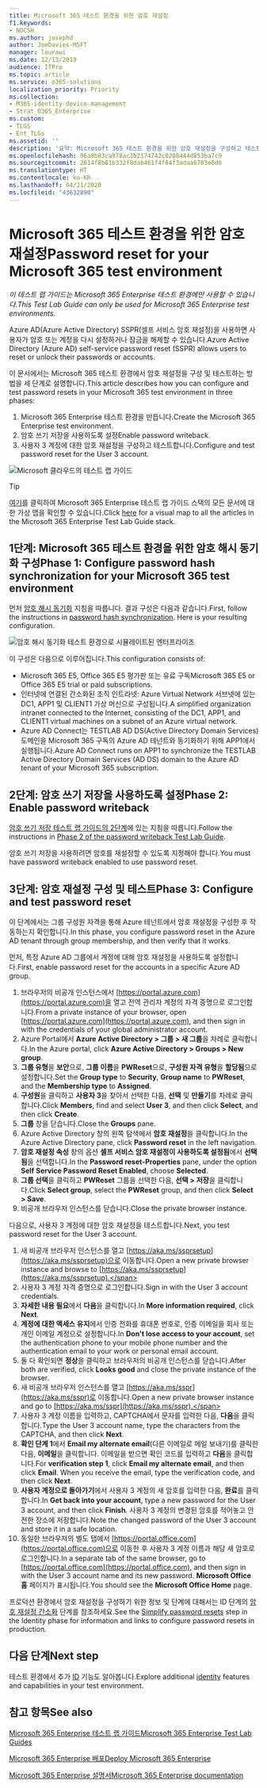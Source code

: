 ```yaml
---
title: Microsoft 365 테스트 환경을 위한 암호 재설정
f1.keywords:
- NOCSH
ms.author: josephd
author: JoeDavies-MSFT
manager: laurawi
ms.date: 12/13/2019
audience: ITPro
ms.topic: article
ms.service: o365-solutions
localization_priority: Priority
ms.collection:
- M365-identity-device-management
- Strat_O365_Enterprise
ms.custom:
- TLGS
- Ent_TLGs
ms.assetid: ''
description: '요약: Microsoft 365 테스트 환경을 위한 암호 재설정을 구성하고 테스트합니다.'
ms.openlocfilehash: 96a8b03ca978ac2b2174742c0208444d853ba7c9
ms.sourcegitcommit: 2614f8b81b332f8dab461f4f64f3adaa6703e0d6
ms.translationtype: HT
ms.contentlocale: ko-KR
ms.lasthandoff: 04/21/2020
ms.locfileid: "43632890"
---
```

# <a name="password-reset-for-your-microsoft-365-test-environment"></a><span data-ttu-id="a97ab-103">Microsoft 365 테스트 환경을 위한 암호 재설정</span><span class="sxs-lookup"><span data-stu-id="a97ab-103">Password reset for your Microsoft 365 test environment</span></span>

<span data-ttu-id="a97ab-104">*이 테스트 랩 가이드는 Microsoft 365 Enterprise 테스트 환경에만 사용할 수 있습니다.*</span><span class="sxs-lookup"><span data-stu-id="a97ab-104">*This Test Lab Guide can only be used for Microsoft 365 Enterprise test environments.*</span></span>

<span data-ttu-id="a97ab-105">Azure AD(Azure Active Directory) SSPR(셀프 서비스 암호 재설정)을 사용하면 사용자가 암호 또는 계정을 다시 설정하거나 잠금을 해제할 수 있습니다.</span><span class="sxs-lookup"><span data-stu-id="a97ab-105">Azure Active Directory (Azure AD) self-service password reset (SSPR) allows users to reset or unlock their passwords or accounts.</span></span> 

<span data-ttu-id="a97ab-106">이 문서에서는 Microsoft 365 테스트 환경에서 암호 재설정을 구성 및 테스트하는 방법을 세 단계로 설명합니다.</span><span class="sxs-lookup"><span data-stu-id="a97ab-106">This article describes how you can configure and test password resets in your Microsoft 365 test environment in three phases:</span></span>

1.    <span data-ttu-id="a97ab-107">Microsoft 365 Enterprise 테스트 환경을 만듭니다.</span><span class="sxs-lookup"><span data-stu-id="a97ab-107">Create the Microsoft 365 Enterprise test environment.</span></span>
2.  <span data-ttu-id="a97ab-108">암호 쓰기 저장을 사용하도록 설정</span><span class="sxs-lookup"><span data-stu-id="a97ab-108">Enable password writeback.</span></span>
3.    <span data-ttu-id="a97ab-109">사용자 3 계정에 대한 암호 재설정을 구성하고 테스트합니다.</span><span class="sxs-lookup"><span data-stu-id="a97ab-109">Configure and test password reset for the User 3 account.</span></span>
    
![Microsoft 클라우드의 테스트 랩 가이드](../media/m365-enterprise-test-lab-guides/cloud-tlg-icon.png) 
    
> [!TIP]
> <span data-ttu-id="a97ab-111">[여기](../media/m365-enterprise-test-lab-guides/Microsoft365EnterpriseTLGStack.pdf)를 클릭하여 Microsoft 365 Enterprise 테스트 랩 가이드 스택의 모든 문서에 대한 가상 맵을 확인할 수 있습니다.</span><span class="sxs-lookup"><span data-stu-id="a97ab-111">Click [here](../media/m365-enterprise-test-lab-guides/Microsoft365EnterpriseTLGStack.pdf) for a visual map to all the articles in the Microsoft 365 Enterprise Test Lab Guide stack.</span></span>

## <a name="phase-1-configure-password-hash-synchronization-for-your-microsoft-365-test-environment"></a><span data-ttu-id="a97ab-112">1단계: Microsoft 365 테스트 환경을 위한 암호 해시 동기화 구성</span><span class="sxs-lookup"><span data-stu-id="a97ab-112">Phase 1: Configure password hash synchronization for your Microsoft 365 test environment</span></span>

<span data-ttu-id="a97ab-p101">먼저 [암호 해시 동기화](password-hash-sync-m365-ent-test-environment.md) 지침을 따릅니다. 결과 구성은 다음과 같습니다.</span><span class="sxs-lookup"><span data-stu-id="a97ab-p101">First, follow the instructions in [password hash synchronization](password-hash-sync-m365-ent-test-environment.md). Here is your resulting configuration.</span></span>
  
![암호 해시 동기화 테스트 환경으로 시뮬레이트된 엔터프라이즈](../media/pass-through-auth-m365-ent-test-environment/Phase1.png)
  
<span data-ttu-id="a97ab-116">이 구성은 다음으로 이루어집니다.</span><span class="sxs-lookup"><span data-stu-id="a97ab-116">This configuration consists of:</span></span> 
  
- <span data-ttu-id="a97ab-117">Microsoft 365 E5, Office 365 E5 평가판 또는 유료 구독</span><span class="sxs-lookup"><span data-stu-id="a97ab-117">Microsoft 365 E5 or Office 365 E5 trial or paid subscriptions.</span></span>
- <span data-ttu-id="a97ab-118">인터넷에 연결된 간소화된 조직 인트라넷: Azure Virtual Network 서브넷에 있는 DC1, APP1 및 CLIENT1 가상 머신으로 구성됩니다.</span><span class="sxs-lookup"><span data-stu-id="a97ab-118">A simplified organization intranet connected to the Internet, consisting of the DC1, APP1, and CLIENT1 virtual machines on a subnet of an Azure virtual network.</span></span> 
- <span data-ttu-id="a97ab-119">Azure AD Connect는 TESTLAB AD DS(Active Directory Domain Services) 도메인을 Microsoft 365 구독의 Azure AD 테넌트와 동기화하기 위해 APP1에서 실행됩니다.</span><span class="sxs-lookup"><span data-stu-id="a97ab-119">Azure AD Connect runs on APP1 to synchronize the TESTLAB Active Directory Domain Services (AD DS) domain to the Azure AD tenant of your Microsoft 365 subscription.</span></span>

## <a name="phase-2-enable-password-writeback"></a><span data-ttu-id="a97ab-120">2단계: 암호 쓰기 저장을 사용하도록 설정</span><span class="sxs-lookup"><span data-stu-id="a97ab-120">Phase 2: Enable password writeback</span></span>

<span data-ttu-id="a97ab-121">[암호 쓰기 저장 테스트 랩 가이드의 2단계](password-writeback-m365-ent-test-environment.md#phase-2-enable-password-writeback-for-the-testlab-ad-ds-domain)에 있는 지침을 따릅니다.</span><span class="sxs-lookup"><span data-stu-id="a97ab-121">Follow the instructions in [Phase 2 of the password writeback Test Lab Guide](password-writeback-m365-ent-test-environment.md#phase-2-enable-password-writeback-for-the-testlab-ad-ds-domain).</span></span>

<span data-ttu-id="a97ab-122">암호 쓰기 저장을 사용하려면 암호를 재설정할 수 있도록 지정해야 합니다.</span><span class="sxs-lookup"><span data-stu-id="a97ab-122">You must have password writeback enabled to use password reset.</span></span>
  
## <a name="phase-3-configure-and-test-password-reset"></a><span data-ttu-id="a97ab-123">3단계: 암호 재설정 구성 및 테스트</span><span class="sxs-lookup"><span data-stu-id="a97ab-123">Phase 3: Configure and test password reset</span></span>

<span data-ttu-id="a97ab-124">이 단계에서는 그룹 구성원 자격을 통해 Azure 테넌트에서 암호 재설정을 구성한 후 작동하는지 확인합니다.</span><span class="sxs-lookup"><span data-stu-id="a97ab-124">In this phase, you configure password reset in the Azure AD tenant through group membership, and then verify that it works.</span></span>

<span data-ttu-id="a97ab-125">먼저, 특정 Azure AD 그룹에서 계정에 대해 암호 재설정을 사용하도록 설정합니다.</span><span class="sxs-lookup"><span data-stu-id="a97ab-125">First, enable password reset for the accounts in a specific Azure AD group.</span></span>

1. <span data-ttu-id="a97ab-126">브라우저의 비공개 인스턴스에서 [https://portal.azure.com](https://portal.azure.com)을 열고 전역 관리자 계정의 자격 증명으로 로그인합니다.</span><span class="sxs-lookup"><span data-stu-id="a97ab-126">From a private instance of your browser, open [https://portal.azure.com](https://portal.azure.com), and then sign in with the credentials of your global administrator account.</span></span>
2. <span data-ttu-id="a97ab-127">Azure Portal에서 **Azure Active Directory > 그룹 > 새 그룹**을 차례로 클릭합니다.</span><span class="sxs-lookup"><span data-stu-id="a97ab-127">In the Azure portal, click **Azure Active Directory > Groups > New group**.</span></span>
3. <span data-ttu-id="a97ab-128">**그룹 유형**을 **보안**으로, **그룹 이름**을 **PWReset**으로, **구성원 자격 유형**을 **할당됨**으로 설정합니다.</span><span class="sxs-lookup"><span data-stu-id="a97ab-128">Set the **Group type** to **Security**, **Group name** to **PWReset**, and the **Membership type** to **Assigned**.</span></span> 
4. <span data-ttu-id="a97ab-129">**구성원**을 클릭하고 **사용자 3**을 찾아서 선택한 다음, **선택** 및 **만들기**를 차례로 클릭합니다.</span><span class="sxs-lookup"><span data-stu-id="a97ab-129">Click **Members**, find and select **User 3**, and then click **Select**, and then click **Create**.</span></span>
5. <span data-ttu-id="a97ab-130">**그룹** 창을 닫습니다.</span><span class="sxs-lookup"><span data-stu-id="a97ab-130">Close the **Groups** pane.</span></span>
6. <span data-ttu-id="a97ab-131">Azure Active Directory 창의 왼쪽 탐색에서 **암호 재설정**을 클릭합니다.</span><span class="sxs-lookup"><span data-stu-id="a97ab-131">In the Azure Active Directory pane, click **Password reset** in the left navigation.</span></span>
7. <span data-ttu-id="a97ab-132">**암호 재설정 속성** 창의 옵션 **셀프 서비스 암호 재설정이 사용하도록 설정됨**에서 **선택됨**을 선택합니다.</span><span class="sxs-lookup"><span data-stu-id="a97ab-132">In the **Password reset-Properties** pane, under the option **Self Service Password Reset Enabled**, choose **Selected**.</span></span>
8. <span data-ttu-id="a97ab-133">**그룹 선택**을 클릭하고 **PWReset** 그룹을 선택한 다음, **선택 > 저장**을 클릭합니다.</span><span class="sxs-lookup"><span data-stu-id="a97ab-133">Click **Select group**, select the **PWReset** group, and then click **Select > Save**.</span></span>
9. <span data-ttu-id="a97ab-134">비공개 브라우저 인스턴스를 닫습니다.</span><span class="sxs-lookup"><span data-stu-id="a97ab-134">Close the private browser instance.</span></span>

<span data-ttu-id="a97ab-135">다음으로, 사용자 3 계정에 대한 암호 재설정을 테스트합니다.</span><span class="sxs-lookup"><span data-stu-id="a97ab-135">Next, you test password reset for the User 3 account.</span></span>

1. <span data-ttu-id="a97ab-136">새 비공개 브라우저 인스턴스를 열고 [https://aka.ms/ssprsetup](https://aka.ms/ssprsetup)으로 이동합니다.</span><span class="sxs-lookup"><span data-stu-id="a97ab-136">Open a new private browser instance and browse to [https://aka.ms/ssprsetup](https://aka.ms/ssprsetup).</span></span>
2. <span data-ttu-id="a97ab-137">사용자 3 계정 자격 증명으로 로그인합니다.</span><span class="sxs-lookup"><span data-stu-id="a97ab-137">Sign in with the User 3 account credentials.</span></span>
3. <span data-ttu-id="a97ab-138">**자세한 내용 필요**에서 **다음**을 클릭합니다.</span><span class="sxs-lookup"><span data-stu-id="a97ab-138">In **More information required**, click **Next**.</span></span> 
5. <span data-ttu-id="a97ab-139">**계정에 대한 액세스 유지**에서 인증 전화를 휴대폰 번호로, 인증 이메일을 회사 또는 개인 이메일 계정으로 설정합니다.</span><span class="sxs-lookup"><span data-stu-id="a97ab-139">In **Don't lose access to your account**, set the authentication phone to your mobile phone number and the authentication email to your work or personal email account.</span></span>
7. <span data-ttu-id="a97ab-140">둘 다 확인되면 **정상**을 클릭하고 브라우저의 비공개 인스턴스를 닫습니다.</span><span class="sxs-lookup"><span data-stu-id="a97ab-140">After both are verified, click **Looks good** and close the private instance of the browser.</span></span>
8. <span data-ttu-id="a97ab-141">새 비공개 브라우저 인스턴스를 열고 [https://aka.ms/sspr](https://aka.ms/sspr)로 이동합니다.</span><span class="sxs-lookup"><span data-stu-id="a97ab-141">Open a new private browser instance and go to [https://aka.ms/sspr](https://aka.ms/sspr).</span></span>
9. <span data-ttu-id="a97ab-142">사용자 3 계정 이름을 입력하고, CAPTCHA에서 문자를 입력한 다음, **다음**을 클릭합니다.</span><span class="sxs-lookup"><span data-stu-id="a97ab-142">Type the User 3 account name, type the characters from the CAPTCHA, and then click **Next**.</span></span>
10. <span data-ttu-id="a97ab-p102">**확인 단계 1**에서 **Email my alternate email**(다른 이메일로 메일 보내기)를 클릭한 다음, **이메일**을 클릭합니다. 이메일을 받으면 확인 코드를 입력하고 **다음**을 클릭합니다.</span><span class="sxs-lookup"><span data-stu-id="a97ab-p102">For **verification step 1**, click **Email my alternate email**, and then click **Email**. When you receive the email, type the verification code, and then click **Next**.</span></span>
11. <span data-ttu-id="a97ab-145">**사용자 계정으로 돌아가기**에서 사용자 3 계정의 새 암호를 입력한 다음, **완료**를 클릭합니다.</span><span class="sxs-lookup"><span data-stu-id="a97ab-145">In **Get back into your account**, type a new password for the User 3 account, and then click **Finish**.</span></span> <span data-ttu-id="a97ab-146">사용자 3 계정의 변경된 암호를 적어놓고 안전한 장소에 저장합니다.</span><span class="sxs-lookup"><span data-stu-id="a97ab-146">Note the changed password of the User 3 account and store it in a safe location.</span></span>
12. <span data-ttu-id="a97ab-147">동일한 브라우저의 별도 탭에서 [https://portal.office.com](https://portal.office.com)으로 이동한 후 사용자 3 계정 이름과 해당 새 암호로 로그인합니다.</span><span class="sxs-lookup"><span data-stu-id="a97ab-147">In a separate tab of the same browser, go to [https://portal.office.com](https://portal.office.com), and then sign in with the User 3 account name and its new password.</span></span> <span data-ttu-id="a97ab-148">**Microsoft Office 홈** 페이지가 표시됩니다.</span><span class="sxs-lookup"><span data-stu-id="a97ab-148">You should see the **Microsoft Office Home** page.</span></span>

<span data-ttu-id="a97ab-149">프로덕션 환경에서 암호 재설정을 구성하기 위한 정보 및 단계에 대해서는 ID 단계의 [암호 재설정 간소화](identity-secure-your-passwords.md#identity-pw-reset) 단계를 참조하세요.</span><span class="sxs-lookup"><span data-stu-id="a97ab-149">See the [Simplify password resets](identity-secure-your-passwords.md#identity-pw-reset) step in the Identity phase for information and links to configure password resets in production.</span></span>

## <a name="next-step"></a><span data-ttu-id="a97ab-150">다음 단계</span><span class="sxs-lookup"><span data-stu-id="a97ab-150">Next step</span></span>

<span data-ttu-id="a97ab-151">테스트 환경에서 추가 [ID](m365-enterprise-test-lab-guides.md#identity) 기능도 알아봅니다.</span><span class="sxs-lookup"><span data-stu-id="a97ab-151">Explore additional [identity](m365-enterprise-test-lab-guides.md#identity) features and capabilities in your test environment.</span></span>

## <a name="see-also"></a><span data-ttu-id="a97ab-152">참고 항목</span><span class="sxs-lookup"><span data-stu-id="a97ab-152">See also</span></span>

[<span data-ttu-id="a97ab-153">Microsoft 365 Enterprise 테스트 랩 가이드</span><span class="sxs-lookup"><span data-stu-id="a97ab-153">Microsoft 365 Enterprise Test Lab Guides</span></span>](m365-enterprise-test-lab-guides.md)

[<span data-ttu-id="a97ab-154">Microsoft 365 Enterprise 배포</span><span class="sxs-lookup"><span data-stu-id="a97ab-154">Deploy Microsoft 365 Enterprise</span></span>](deploy-microsoft-365-enterprise.md)

[<span data-ttu-id="a97ab-155">Microsoft 365 Enterprise 설명서</span><span class="sxs-lookup"><span data-stu-id="a97ab-155">Microsoft 365 Enterprise documentation</span></span>](https://docs.microsoft.com/microsoft-365-enterprise/)
